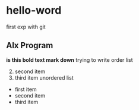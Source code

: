 # hello-word
first exp with git
## Alx Program
**is this bold text mark down**
trying to write order list 

2. second item
3. third item
unordered list
- first item 
- second item 
- third item
